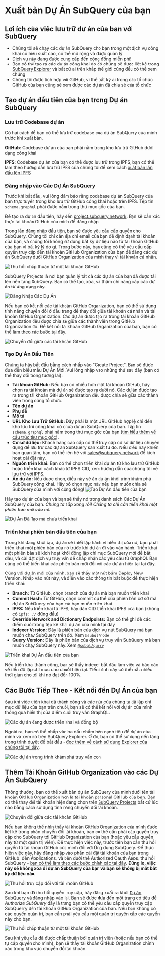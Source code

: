# Xuất bản Dự Án SubQuery của bạn

## Lợi ích của việc lưu trữ dự án của bạn với SubQuery

- Chúng tôi sẽ chạy các dự án SubQuery cho bạn trong một dịch vụ công khai có hiệu suất cao, có thể mở rộng và được quản lý
- Dịch vụ này đang được cung cấp đến cộng đồng miễn phí!
- Bạn có thể tạo ra các dự án công khai do đó chúng sẽ được liệt kê trong [SubQuery Explorer](https://explorer.subquery.network) và bất cứ ai trên khắp thế giới cũng đều có thể xem chúng
- Chúng tôi được tích hợp với GitHub, vì thế bất kỳ ai trong các tổ chức GitHub của bạn cũng sẽ xem được các dự án đã chia sẻ của tổ chức

## Tạo dự án đầu tiên của bạn trong Dự án SubQuery

### Lưu trữ Codebase dự án

Có hai cách để bạn có thể lưu trữ codebase của dự án SubQuery của mình trước khi xuất bản.

**GitHub**: Codebase dự án của bạn phải nằm trong kho lưu trữ GitHub dưới dạng công khai

**IPFS**: Codebase dự án của bạn có thể được lưu trữ trong IPFS, bạn có thể làm theo hướng dẫn lưu trữ IPFS của chúng tôi để xem cách [xuất bản lần đầu lên IPFS](ipfs.md)

### Đăng nhập vào Các Dự Án SubQuery

Trước khi bắt đầu, vui lòng đảm bảo rằng codebase dự án SubQuery của bạn trực tuyến trong kho lưu trữ GitHub công khai hoặc trên IPFS. Tệp tin `schema.graphql` phải được nằm trong thư mục gốc của bạn.

Để tạo ra dự án đầu tiên, hãy đến [project.subquery.network](https://project.subquery.network). Bạn sẽ cần xác thực tài khoản GitHub của mình để đăng nhập.

Trong lần đăng nhập đầu tiên, bạn sẽ được yêu cầu cấp quyền cho SubQuery. Chúng tôi chỉ cần địa chỉ email của bạn để định dạnh tài khoản của bạn, và chúng tôi không sử dụng bất kỳ dữ liệu nào từ tài khoản GitHub của bạn vì bất kỳ lý do gì. Trong bước này, bạn cũng có thể yêu cầu cấp quyền truy cập đến tài khoản GitHub Organization của bạn để đăng các dự án SubQuery dưới GitHub Organization của mình thay vì tài khoản cá nhân.

![Thu hồi chấp thuận từ một tài khoản GitHub](/assets/img/project_auth_request.png)

SubQuery Projects là nơi bạn quản lý tất cả các dự án của bạn đã được tải lên nền tảng SubQuery. Bạn có thể tạo, xóa, và thậm chí nâng cấp các dự án từ ứng dụng này.

![Đăng Nhập Các Dự Án](/assets/img/projects-dashboard.png)

Nếu bạn có kết nối các tài khoản GitHub Organization, bạn có thể sử dụng tính năng chuyển đổi ở đầu trang để thay đổi giữa tài khoản cá nhân và tài khoản GitHub Organization. Các dự án được tạo ra trong tài khoản GitHub Organization đều được chia sẻ giữa các thành viên trong GitHub Organization đó. Để kết nối tài khoản GitHub Organization của bạn, bạn có thể [làm theo các bước tại đây](#add-github-organization-account-to-subquery-projects).

![Chuyển đổi giữa các tài khoản GitHub](/assets/img/projects-account-switcher.png)

### Tạo Dự Án Đầu Tiên

Chúng ta hãy bắt đầu bằng cách nhấp vào "Create Project". Bạn sẽ được đưa đến biểu mẫu Dự Án Mới. Vui lòng nhập vào những thứ sau đây (bạn có thể thay đổi trong tương lai):

- **Tài khoản GitHub:** Nếu bạn có nhiều hơn một tài khoản GitHub, hãy chọn ra tài khoản mà dự án sẽ được tạo ra dưới nó. Các dự án được tạo ra trong tài khoản GitHub Organization đều được chia sẻ giữa các thành viên trong cùng tổ chức.
- **Tên dự án**
- **Phụ đề**
- **Mô tả**
- **URL Kho Lưu Trữ GitHub:** Đây phải là một URL GitHub hợp lệ chỉ đến kho lưu trữ công khai có chứa dự án SubQuery của bạn. Tập tin `schema.graphql` phải nằm trong thư mục gốc của bạn ([tìm hiểu thêm về cấu trúc thư mục gốc](../create/introduction.md#directory-structure)).
- **Cơ sở dữ liệu:** Khách hàng cao cấp có thể truy cập cơ sở dữ liệu chuyên dụng để lưu trữ các dự án SubQuery sản xuất từ đó. Nếu điều này khiến bạn quan tâm, bạn có thể liên hệ với [sales@subquery.network](mailto:sales@subquery.network) để kích hoạt cài đặt này.
- **Nguồn triển khai:** Bạn có thể chọn triển khai dự án từ kho lưu trữ GitHub hoặc triển khai cách khác từ IPFS CID, xem hướng dẫn của chúng tôi về [lưu trữ với IPFS.](ipfs.md)
- **Ẩn dự án:** Nếu được chọn, điều này sẽ ẩn dự án khỏi trình khám phá SubQuery công khai. Hãy bỏ chọn mục này nếu bạn muốn chia sẻ SubQuery của mình với cộng đồng! ![Tạo Dự Án đầu tiên của bạn](/assets/img/projects-create.png)

Hãy tạo dự án của bạn và bạn sẽ thấy nó trong danh sách Các Dự Án SubQuery của bạn. _Chúng ta sắp xong rồi! Chúng ta chỉ cần triển khai một phiên bản mới của nó._

![Dự Án Đã Tạo mà chưa triển khai](/assets/img/projects-no-deployment.png)

### Triển khai phiên bản đầu tiên của bạn

Trong khi đang khởi tạo, dự án sẽ thiết lập hành vi hiển thị của nó, bạn phải triển khai một phiên bản của nó trước khi dự án đi vào vận hành. Triển khai một phiên bản sẽ kích hoạt khởi động lập chỉ mục SubQuery mới để bắt đầu, và cài đặt dịch vụ truy vấn để chấp nhận các yêu cầu từ GraphQl. Bạn cũng có thể triển khai các phiên bản mới đối với các dự án hiện tại tại đây.

Cùng với dự án mới của mình, bạn sẽ thấy một nút bấm Deploy New Version. Nhấp vào nút này, và điền vào các thông tin bắt buộc để thực hiện triển khai:

- **Branch:** Từ GitHub, chọn branch của dự án mà bạn muốn triển khai
- **Commit Hash:** Từ GitHub, chọn commit cụ thể của phiên bản cơ sở mã dự án SubQuery của bạn mà bạn muốn triển khai
- **IPFS:** Nếu triển khai từ IPFS, hãy dán CID triển khai IPFS của bạn (không có `ipfs: //` đứng đầu)
- **Override Network and Dictionary Endpoints:** Bạn có thể ghi đè các điểm cuối trong tệp kê khai dự án của mình tại đây
- **Indexer Version:** Đây là phiên bản của dịch vụ nút SubQuery mà bạn muốn chạy SubQuery trên đó. Xem [`@subql/node`](https://www.npmjs.com/package/@subql/node)
- **Query Version:** Đây là phiên bản của dịch vụ truy vấn SubQuery mà bạn muốn chạy SubQuery này. Xem [`@subql/query`](https://www.npmjs.com/package/@subql/query)

![Triển khai Dự Án đầu tiên của bạn](https://static.subquery.network/media/projects/projects-first-deployment.png)

Nếu triển khai thành công, bạn sẽ thấy indexer bắt đầu làm việc và báo cáo về tiến độ lập chỉ mục cho chuỗi hiện tại. Tiến trình này có thể mất nhiều thời gian cho tới khi nó đạt đến 100%.

## Các Bước Tiếp Theo - Kết nối đến Dự Án của bạn

Sau khi việc triển khai đã thành công và các nút của chúng ta đã lập chỉ mục dữ liệu của bạn trên chuỗi, bạn sẽ có thể kết nối với dự án của mình thông qua hiển thị của điểm cuối truy vấn GraphQL.

![Các dự án đang được triển khai và đồng bộ](/assets/img/projects-deploy-sync.png)

Ngoài ra, bạn có thể nhấp vào ba dấu chấm bên cạnh tiêu đề dự án của mình và xem nó trên SubQuery Explorer. Ở đó, bạn có thể sử dụng nền tảng trong trình duyệt để bắt đầu - [đọc thêm về cách sử dụng Explorer của chúng tôi tại đây](../query/query.md).

![Các dự án trong trình khám phá truy vấn con](/assets/img/projects-explorer.png)

## Thêm Tài Khoản GitHub Organization vào các Dự Án SubQuery

Thông thường, bạn có thể xuất bản dự án SubQuery của mình dưới tên tài khoản GitHub Organization hơn là tài khoản personal GitHub của bạn. Bạn có thể thay đổi tài khoản hiện đang chọn trên [SubQuery Projects](https://project.subquery.network) bất cứ lúc nào bằng cách sử dụng tính năng chuyển đổi tài khoản.

![Chuyển đổi giữa các tài khoản GitHub](/assets/img/projects-account-switcher.png)

Nếu bạn không thể nhìn thấy tài khoản GitHub Organization của mình được liệt kê trong phần chuyển đổi tài khoản, bạn có thể cần phải cấp quyền truy cập cho SubQuery tới GitHub Organization của bạn (hoặc yêu cầu quyền này từ một quản trị viên). Để thực hiện việc này, trước tiên bạn cần thu hồi quyền từ tài khoản GitHub của mình đối với Ứng dụng SubQuery. Để thực hiện việc này, hãy đăng nhập vào phần cài đặt tài khoản của bạn trong GitHub, đến Applications, và bên dưới thẻ Authorized Oauth Apps, thu hồi SubQuery - [bạn có thể làm theo các bước chính xác tại đây](https://docs.github.com/en/github/authenticating-to-github/keeping-your-account-and-data-secure/reviewing-your-authorized-applications-oauth). **Đừng lo, việc này sẽ không xóa đi dự án SubQuery của bạn và bạn sẽ không bị mất bất kỳ dữ liệu nào.**

![Thu hồi truy cập đối với tài khoản GitHub](/assets/img/project_auth_revoke.png)

Sau khi bạn đã thu hồi quyền truy cập, hãy đăng xuất ra khỏi [Dự án SubQuery](https://project.subquery.network) và đăng nhập vào lại. Bạn sẽ được đưa đến một trang có tiêu đề _Authorize SubQuery_ đây là trang bạn có thể yêu cầu cấp quyền truy cập SubQuerry đến tài khoản GitHub Organization của bạn. Nếu bạn không có các quyền quản trị, bạn cần phải yêu cầu một quản trị quyên cấp các quyền này cho bạn.

![Thu hồi chấp thuận từ một tài khoản GitHub](/assets/img/project_auth_request.png)

Sau khi yêu cầu đã được chấp thuận bởi quản trị viên (hoặc nếu bạn có thể tự cấp quyền cho mình), bạn sẽ thấy tài khoản GitHub Organization chính xác trong khu vực chuyển đổi tài khoản.
